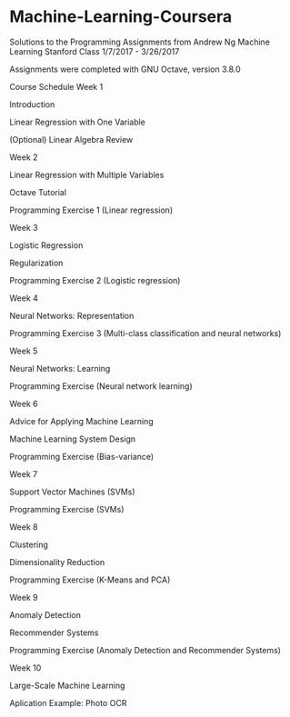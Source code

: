 # Machine-Learning-Coursera
Solutions to the Programming Assignments from Andrew Ng Machine Learning Stanford Class 1/7/2017 - 3/26/2017


Assignments were completed with GNU Octave, version 3.8.0

Course Schedule
Week 1

Introduction

Linear Regression with One Variable

(Optional) Linear Algebra Review

Week 2

Linear Regression with Multiple Variables

Octave Tutorial

Programming Exercise 1 (Linear regression)

Week 3 

Logistic Regression

Regularization

Programming Exercise 2 (Logistic regression)

Week 4 

Neural Networks: Representation

Programming Exercise 3 (Multi-class classification and neural networks)

Week 5

Neural Networks: Learning

Programming Exercise (Neural network learning)

Week 6

Advice for Applying Machine Learning

Machine Learning System Design

Programming Exercise (Bias-variance)

Week 7

Support Vector Machines (SVMs)

Programming Exercise (SVMs)

Week 8

Clustering

Dimensionality Reduction

Programming Exercise (K-Means and PCA)

Week 9

Anomaly Detection

Recommender Systems

Programming Exercise (Anomaly Detection and Recommender Systems)

Week 10

Large-Scale Machine Learning

Aplication Example: Photo OCR
